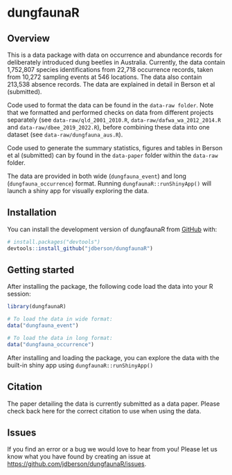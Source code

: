 
<!-- README.md is generated from README.Rmd. Please edit that file -->

# dungfaunaR

## Overview

This is a data package with data on occurrence and abundance records for
deliberately introduced dung beetles in Australia. Currently, the data
contain 1,752,807 species identifications from 22,718 occurrence
records, taken from 10,272 sampling events at 546 locations. The data
also contain 213,538 absence records. The data are explained in detail
in Berson et al (submitted).

Code used to format the data can be found in the `data-raw folder`. Note
that we formatted and performed checks on data from different projects
separately (see `data-raw/qld_2001_2010.R`,
`data-raw/dafwa_wa_2012_2014.R` and `data-raw/dbee_2019_2022.R`), before
combining these data into one dataset (see `data-raw/dungfauna_aus.R`).

Code used to generate the summary statistics, figures and tables in
Berson et al (submitted) can by found in the `data-paper` folder within
the `data-raw` folder.

The data are provided in both wide (`dungfauna_event`) and long
(`dungfauna_occurrence`) format. Running `dungfaunaR::runShinyApp()`
will launch a shiny app for visually exploring the data.

## Installation

You can install the development version of dungfaunaR from
[GitHub](https://github.com/) with:

``` r
# install.packages("devtools")
devtools::install_github("jdberson/dungfaunaR")
```

## Getting started

After installing the package, the following code load the data into your
R session:

``` r
library(dungfaunaR)

# To load the data in wide format:
data("dungfauna_event")

# To load the data in long format:
data("dungfauna_occurrence")
```

After installing and loading the package, you can explore the data with
the built-in shiny app using `dungfaunaR::runShinyApp()`

## Citation

The paper detailing the data is currently submitted as a data paper.
Please check back here for the correct citation to use when using the
data.

## Issues

If you find an error or a bug we would love to hear from you! Please let
us know what you have found by creating an issue at
<https://github.com/jdberson/dungfaunaR/issues>.
